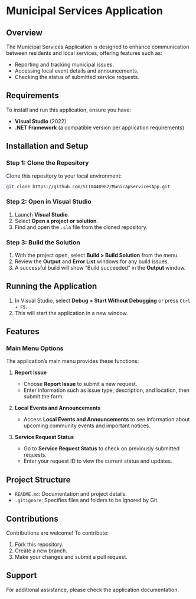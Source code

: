 # Municipal Services Application

## Overview
The Municipal Services Application is designed to enhance communication between residents and local services, offering features such as:
- Reporting and tracking municipal issues.
- Accessing local event details and announcements.
- Checking the status of submitted service requests.

## Requirements
To install and run this application, ensure you have:
- **Visual Studio** (2022)
- **.NET Framework** (a compatible version per application requirements)

## Installation and Setup

### Step 1: Clone the Repository
Clone this repository to your local environment:
```bash
git clone https://github.com/ST10440982/MunicapServicesApp.git
```

### Step 2: Open in Visual Studio
1. Launch **Visual Studio**.
2. Select **Open a project or solution**.
3. Find and open the `.sln` file from the cloned repository.

### Step 3: Build the Solution
1. With the project open, select **Build > Build Solution** from the menu.
2. Review the **Output** and **Error List** windows for any build issues.
3. A successful build will show “Build succeeded” in the **Output** window.

## Running the Application

1. In Visual Studio, select **Debug > Start Without Debugging** or press `Ctrl + F5`.
2. This will start the application in a new window.

## Features

### Main Menu Options
The application’s main menu provides these functions:

1. **Report Issue**
   - Choose **Report Issue** to submit a new request.
   - Enter information such as issue type, description, and location, then submit the form.

2. **Local Events and Announcements**
   - Access **Local Events and Announcements** to see information about upcoming community events and important notices.

3. **Service Request Status**
   - Go to **Service Request Status** to check on previously submitted requests.
   - Enter your request ID to view the current status and updates.

## Project Structure

- `README.md`: Documentation and project details.
- `.gitignore`: Specifies files and folders to be ignored by Git.

## Contributions
Contributions are welcome! To contribute:
1. Fork this repository.
2. Create a new branch.
3. Make your changes and submit a pull request.


## Support
For additional assistance, please check the application documentation.
